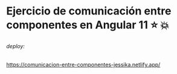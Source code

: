 # Ejercicio de comunicación entre componentes en Angular 11 :star: :collision:

###### deploy: 
https://comunicacion-entre-componentes-jessika.netlify.app/

